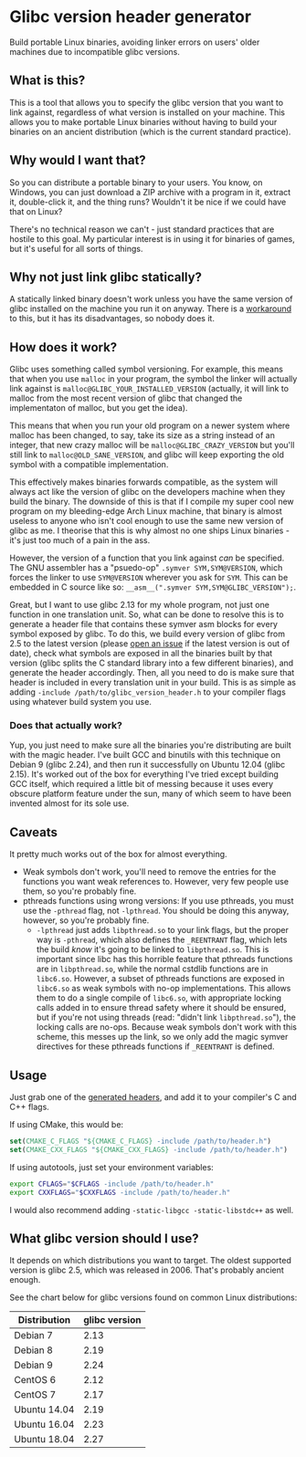 # Glibc version header generator

Build portable Linux binaries, avoiding linker errors on users' older machines
due to incompatible glibc versions.

## What is this?

This is a tool that allows you to specify the glibc version that you want to
link against, regardless of what version is installed on your machine.
This allows you to make portable Linux binaries without having to build your
binaries on an ancient distribution (which is the current standard practice).

## Why would I want that?

So you can distribute a portable binary to your users. You know, on Windows,
you can just download a ZIP archive with a program in it, extract it,
double-click it, and the thing runs? Wouldn't it be nice if we could have that
on Linux?

There's no technical reason we can't - just standard practices that are hostile
to this goal. My particular interest is in using it for binaries of games,
but it's useful for all sorts of things.

## Why not just link glibc statically?

A statically linked binary doesn't work unless you have the same version of glibc
installed on the machine you run it on anyway. There is a
[workaround](https://sourceware.org/glibc/wiki/FAQ#Even_statically_linked_programs_need_some_shared_libraries_which_is_not_acceptable_for_me.__What_can_I_do.3F)
to this, but it has its disadvantages, so nobody does it.

## How does it work?

Glibc uses something called symbol versioning. For example, this means that when
you use `malloc` in your program, the symbol the linker will actually link
against is `malloc@GLIBC_YOUR_INSTALLED_VERSION` (actually, it will link to
malloc from the most recent version of glibc that changed the implementaton
of malloc, but you get the idea).

This means that when you run your old program on a newer system where malloc
has been changed, to say, take its size as a string instead of an integer,
that new crazy malloc will be `malloc@GLIBC_CRAZY_VERSION` but you'll still
link to `malloc@OLD_SANE_VERSION`, and glibc will keep exporting the old
symbol with a compatible implementation.

This effectively makes binaries forwards compatible, as the system will
always act like the version of glibc on the developers machine when they
build the binary. The downside of this is that if I compile my super cool
new program on my bleeding-edge Arch Linux machine, that binary is almost
useless to anyone who isn't cool enough to use the same new version of
glibc as me. I theorise that this is why almost no one ships Linux binaries -
it's just too much of a pain in the ass.

However, the version of a function that you link against _can_ be specified.
The GNU assembler has a "psuedo-op" `.symver SYM,SYM@VERSION`, which forces
the linker to use `SYM@VERSION` wherever you ask for `SYM`.
This can be embedded in C source like so:
`__asm__(".symver SYM,SYM@GLIBC_VERSION");`.

Great, but I want to use glibc 2.13 for my whole program, not just one function
in one translation unit. So, what can be done to resolve this is to generate a
header file that contains these symver asm blocks for every symbol exposed
by glibc. To do this, we build every version of glibc from 2.5 to the latest
version (please [open an issue](https://github.com/wheybags/glibc_version_header/issues/new)
if the latest version is out of date), check what symbols are exposed in all the
binaries built by that version (glibc splits the C standard library into a few
different binaries), and generate the header accordingly. Then, all you need
to do is make sure that header is included in every translation unit in your
build. This is as simple as adding `-include /path/to/glibc_version_header.h`
to your compiler flags using whatever build system you use.

### Does that actually work?

Yup, you just need to make sure all the binaries you're distributing are built
with the magic header. I've built GCC and binutils with this technique on
Debian 9 (glibc 2.24), and then run it successfully on
Ubuntu 12.04 (glibc 2.15). It's worked out of the box for everything I've tried
except building GCC itself, which required a little bit of messing because it
uses every obscure platform feature under the sun, many of which seem to have
been invented almost for its sole use.

## Caveats

It pretty much works out of the box for almost everything.
- Weak symbols don't work, you'll need to remove the entries for the functions
  you want weak references to. However, very few people use them, so you're
  probably fine.
- pthreads functions using wrong versions: If you use pthreads, you must use
  the `-pthread` flag, not `-lpthread`. You should be doing this anyway,
  however, so you're probably fine.
  - `-lpthread` just adds `libpthread.so` to your link flags, but the proper
    way is `-pthread`, which also defines the `_REENTRANT` flag, which lets the
    build *know* it's going to be linked to `libpthread.so`. This is important
    since libc has this horrible feature that pthreads functions are in
    `libpthread.so`, while the normal cstdlib functions are in `libc6.so`.
    However, a subset of pthreads functions are exposed in `libc6.so` as weak
    symbols with no-op implementations. This allows them to do a single compile
    of `libc6.so`, with appropriate locking calls added in to ensure thread
    safety where it should be ensured, but if you're not using threads
    (read: "didn't link `libpthread.so`"), the locking calls are no-ops.
    Because weak symbols don't work with this scheme, this messes up the link,
    so we only add the magic symver directives for these pthreads functions
    if `_REENTRANT` is defined.

## Usage

Just grab one of the [generated headers](version_headers/), and add it
to your compiler's C and C++ flags.

If using CMake, this would be:

```cmake
set(CMAKE_C_FLAGS "${CMAKE_C_FLAGS} -include /path/to/header.h")
set(CMAKE_CXX_FLAGS "${CMAKE_CXX_FLAGS} -include /path/to/header.h")
```

If using autotools, just set your environment variables:

```bash
export CFLAGS="$CFLAGS -include /path/to/header.h"
export CXXFLAGS="$CXXFLAGS -include /path/to/header.h"
```

I would also recommend adding `-static-libgcc -static-libstdc++` as well.

## What glibc version should I use?

It depends on which distributions you want to target.
The oldest supported version is glibc 2.5, which was released in 2006.
That's probably ancient enough.

See the chart below for glibc versions found on common Linux distributions:

| Distribution | glibc version |
|--------------|---------------|
| Debian 7     | 2.13          |
| Debian 8     | 2.19          |
| Debian 9     | 2.24          |
| CentOS 6     | 2.12          |
| CentOS 7     | 2.17          |
| Ubuntu 14.04 | 2.19          |
| Ubuntu 16.04 | 2.23          |
| Ubuntu 18.04 | 2.27          |
